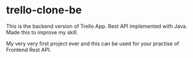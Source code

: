 # trello-clone-be
This is the backend version of Trello App.
Rest API implemented with Java. 
Made this to improve my skill.

My very very first project ever and this can be used for your practise of Frontend Rest API. 


